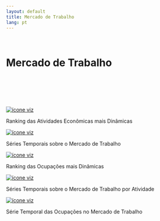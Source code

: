 ```yaml
---
layout: default
title: Mercado de Trabalho
lang: pt
---
```


<link rel="stylesheet" href="style.css">

<br>

<h1 class="title-about">Mercado de Trabalho</h1>

<br>
<br>
<br>
<br>
<br>

<div class="imagens-container">
   <div class="icone-bloco">
    <a href="{{ site.baseurl }}/pt/viz/ranking-atividades-economicas-mais-dinamicas" target="_blank" rel="noopener noreferrer">
      <img src="{{ site.baseurl }}/assets/img/icons_viz/icon_rk_atividades_dinamicas.png" alt="ícone viz">
    </a><br>
    <p>Ranking das Atividades Econômicas mais Dinâmicas</p>
   </div>
   
   <div class="icone-bloco">
    <a href="{{ site.baseurl }}/pt/viz/series-temporais-sobre-o-mercado-de-trabalho-comparativa-com-o-resto-do-brasil" target="_blank" rel="noopener noreferrer">
      <img src="{{ site.baseurl }}/assets/img/icons_viz/icon_ts_mercado_de_trabalho.png" alt="ícone viz">
    </a><br>
    <p>Séries Temporais sobre o Mercado de Trabalho</p>
   </div>
   
   <div class="icone-bloco">
    <a href="{{ site.baseurl }}/pt/viz/ranking-das-ocupacoes-mais-dinamicas" target="_blank" rel="noopener noreferrer">
      <img src="{{ site.baseurl }}/assets/img/icons_viz/icon_rk_ocupacoes-mais-dinamicas.png" alt="ícone viz">
    </a><br>
    <p>Ranking das Ocupações mais Dinâmicas</p>
   </div>
   
   <div class="icone-bloco">
    <a href="{{ site.baseurl }}/pt/viz/series-temporais-mercado-de-trabalho-cnae" target="_blank" rel="noopener noreferrer">
      <img src="{{ site.baseurl }}/assets/img/icons_viz/icon_ts_mercado_de_trabalho.png" alt="ícone viz">
    </a><br>
    <p>Séries Temporais sobre o Mercado de Trabalho por Atividade</p>
   </div>
   
   <div class="icone-bloco">
    <a href="{{ site.baseurl }}/pt/viz/serie-temporal-das-ocupacoes-no-trabalho" target="_blank" rel="noopener noreferrer">
      <img src="{{ site.baseurl }}/assets/img/icons_viz/icon_ts_ocupacoes.png" alt="ícone viz">
    </a><br>
    <p>Série Temporal das Ocupações no Mercado de Trabalho</p>
   </div>
   
  </div>

<br>
<br>
<br>
<br>
